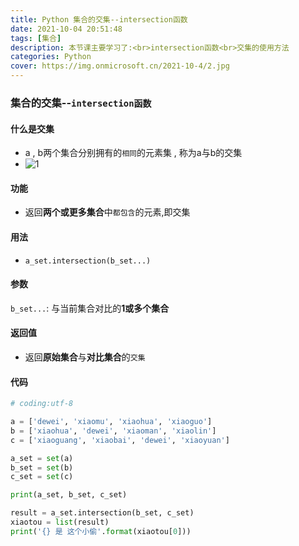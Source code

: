 ```yaml
---
title: Python 集合的交集--intersection函数
date: 2021-10-04 20:51:48
tags: [集合]
description: 本节课主要学习了:<br>intersection函数<br>交集的使用方法
categories: Python
cover: https://img.onmicrosoft.cn/2021-10-4/2.jpg
---
```


### 集合的交集--`intersection函数`

#### 什么是交集

- a , b两个集合分别拥有的`相同`的元素集 , 称为a与b的交集
- ![1](https://img.onmicrosoft.cn/2021-10-4/1.png)

#### 功能

- 返回**两个或更多集合**中`都包含`的元素,即交集

#### 用法

- `a_set.intersection(b_set...)`

#### 参数

`b_set...`:  与当前集合对比的**1或多个集合**

#### 返回值

- 返回**原始集合**与**对比集合**的`交集`

#### 代码

```python
# coding:utf-8

a = ['dewei', 'xiaomu', 'xiaohua', 'xiaoguo']
b = ['xiaohua', 'dewei', 'xiaoman', 'xiaolin']
c = ['xiaoguang', 'xiaobai', 'dewei', 'xiaoyuan']

a_set = set(a)
b_set = set(b)
c_set = set(c)

print(a_set, b_set, c_set)

result = a_set.intersection(b_set, c_set)
xiaotou = list(result)
print('{} 是 这个小偷'.format(xiaotou[0]))

```

